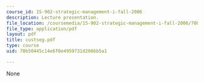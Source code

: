 ```yaml
---
course_id: 15-902-strategic-management-i-fall-2006
description: Lecture presentation.
file_location: /coursemedia/15-902-strategic-management-i-fall-2006/70b50445c14e6f0e4959731d2066b5a1_custseg.pdf
file_type: application/pdf
layout: pdf
title: custseg.pdf
type: course
uid: 70b50445c14e6f0e4959731d2066b5a1

---
```

None